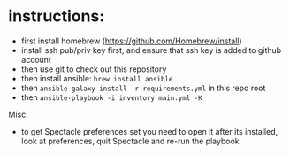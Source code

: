 # instructions:
- first install homebrew (https://github.com/Homebrew/install)
- install ssh pub/priv key first, and ensure that ssh key is added to github account
- then use git to check out this repository
- then install ansible: `brew install ansible`
- then `ansible-galaxy install -r requirements.yml` in this repo root
- then `ansible-playbook -i inventory main.yml -K`

Misc:
- to get Spectacle preferences set you need to open it after its installed, look at preferences, quit Spectacle and re-run the playbook

